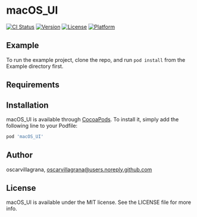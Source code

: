 # macOS_UI

[![CI Status](https://img.shields.io/travis/oscarvillagrana/macOS_UI.svg?style=flat)](https://travis-ci.org/oscarvillagrana/macOS_UI)
[![Version](https://img.shields.io/cocoapods/v/macOS_UI.svg?style=flat)](https://cocoapods.org/pods/macOS_UI)
[![License](https://img.shields.io/cocoapods/l/macOS_UI.svg?style=flat)](https://cocoapods.org/pods/macOS_UI)
[![Platform](https://img.shields.io/cocoapods/p/macOS_UI.svg?style=flat)](https://cocoapods.org/pods/macOS_UI)

## Example

To run the example project, clone the repo, and run `pod install` from the Example directory first.

## Requirements

## Installation

macOS_UI is available through [CocoaPods](https://cocoapods.org). To install
it, simply add the following line to your Podfile:

```ruby
pod 'macOS_UI'
```

## Author

oscarvillagrana, oscarvillagrana@users.noreply.github.com

## License

macOS_UI is available under the MIT license. See the LICENSE file for more info.

